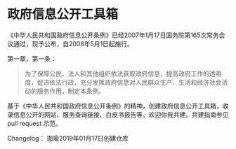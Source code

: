 # 政府信息公开工具箱
《中华人民共和国政府信息公开条例》已经2007年1月17日国务院第165次常务会议通过，现予公布，自2008年5月1日起施行。

第一章，第一条：
> 为了保障公民、法人和其他组织依法获取政府信息，提高政府工作的透明度，促进依法行政，充分发挥政府信息对人民群众生产、生活和经济社会活动的服务作用，制定本条例。 

基于《中华人民共和国政府信息公开条例》的精神，创建政府信息公开工具箱，收录信息公开的网站、服务查询链接、白皮书报告等。欢迎你我共建。共建指南参见 pull request 示范。

Changelog： 
珈瑜2019年01月17日创建仓库
